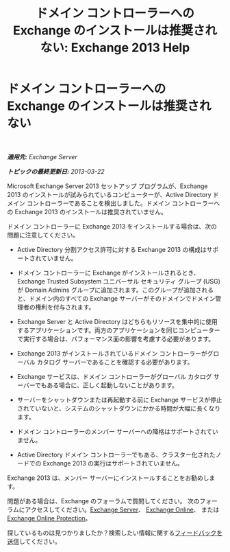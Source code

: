 ﻿---
title: 'ドメイン コントローラーへの Exchange のインストールは推奨されない: Exchange 2013 Help'
TOCTitle: ドメイン コントローラーへの Exchange のインストールは推奨されない
ms:assetid: 48922de2-a68c-4092-96a5-d38c8e5f49f5
ms:mtpsurl: https://technet.microsoft.com/ja-jp/library/ms.exch.setupreadiness.warninginstallexchangerolesondomaincontroller(v=EXCHG.150)
ms:contentKeyID: 48269442
ms.date: 04/24/2018
mtps_version: v=EXCHG.150
ms.translationtype: HT
---

# ドメイン コントローラーへの Exchange のインストールは推奨されない

 

_**適用先:** Exchange Server_

_**トピックの最終更新日:** 2013-03-22_

Microsoft Exchange Server 2013 セットアップ プログラムが、Exchange 2013 のインストールが試みられているコンピューターが、Active Directory ドメイン コントローラーであることを検出しました。ドメイン コントローラーへの Exchange 2013 のインストールは推奨されていません。

ドメイン コントローラーに Exchange 2013 をインストールする場合は、次の問題に注意してください。

  - Active Directory 分割アクセス許可に対する Exchange 2013 の構成はサポートされていません。

  - ドメイン コントローラーに Exchange がインストールされるとき、Exchange Trusted Subsystem ユニバーサル セキュリティ グループ (USG) が Domain Admins グループに追加されます。このグループが追加されると、ドメイン内のすべての Exchange サーバーがそのドメインでドメイン管理者の権利を付与されます。

  - Exchange Server と Active Directory はどちらもリソースを集中的に使用するアプリケーションです。両方のアプリケーションを同じコンピューターで実行する場合は、パフォーマンス面の影響を考慮する必要があります。

  - Exchange 2013 がインストールされているドメイン コントローラーがグローバル カタログ サーバーであることを確認する必要があります。

  - Exchange サービスは、ドメイン コントローラーがグローバル カタログ サーバーでもある場合に、正しく起動しないことがあります。

  - サーバーをシャットダウンまたは再起動する前に Exchange サービスが停止されていないと、システムのシャットダウンにかかる時間が大幅に長くなります。

  - ドメイン コントローラーのメンバー サーバーへの降格はサポートされていません。

  - Active Directory ドメイン コントローラーでもある、クラスター化されたノードでの Exchange 2013 の実行はサポートされていません。

Exchange 2013 は、メンバー サーバーにインストールすることをお勧めします。

問題がある場合は、Exchange のフォーラムで質問してください。 次のフォーラムにアクセスしてください。[Exchange Server](https://go.microsoft.com/fwlink/p/?linkid=60612)、 [Exchange Online](https://go.microsoft.com/fwlink/p/?linkid=267542)、 または [Exchange Online Protection](https://go.microsoft.com/fwlink/p/?linkid=285351)。

探しているものは見つかりましたか？検索したい情報に関する[フィードバックを送信](mailto:exsetuphelpfeedback@microsoft.com?subject=exchange%202013%20setup%20help%20feedback)してください。

